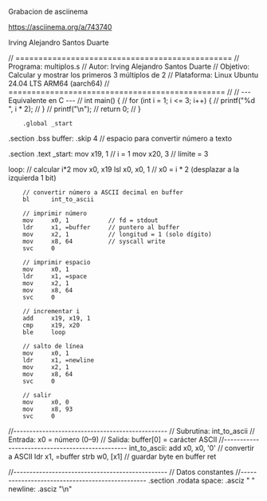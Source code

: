Grabacion de asciinema

https://asciinema.org/a/743740

Irving Alejandro Santos Duarte





// ===============================================
// Programa: multiplos.s
// Autor: Irving Alejandro Santos Duarte
// Objetivo: Calcular y mostrar los primeros 3 múltiplos de 2
// Plataforma: Linux Ubuntu 24.04 LTS ARM64 (aarch64)
// ===============================================
//
// --- Equivalente en C ---
// int main() {
//     for (int i = 1; i <= 3; i++) {
//         printf("%d ", i * 2);
//     }
//     printf("\n");
//     return 0;
// }

        .global _start

.section .bss
buffer: .skip 4        // espacio para convertir número a texto

.section .text
_start:
        mov     x19, 1          // i = 1
        mov     x20, 3          // límite = 3

loop:
        // calcular i*2
        mov     x0, x19
        lsl     x0, x0, 1       // x0 = i * 2  (desplazar a la izquierda 1 bit)

        // convertir número a ASCII decimal en buffer
        bl      int_to_ascii

        // imprimir número
        mov     x0, 1           // fd = stdout
        ldr     x1, =buffer     // puntero al buffer
        mov     x2, 1           // longitud = 1 (solo dígito)
        mov     x8, 64          // syscall write
        svc     0

        // imprimir espacio
        mov     x0, 1
        ldr     x1, =space
        mov     x2, 1
        mov     x8, 64
        svc     0

        // incrementar i
        add     x19, x19, 1
        cmp     x19, x20
        ble     loop

        // salto de línea
        mov     x0, 1
        ldr     x1, =newline
        mov     x2, 1
        mov     x8, 64
        svc     0

        // salir
        mov     x0, 0
        mov     x8, 93
        svc     0

//------------------------------------------------
// Subrutina: int_to_ascii
// Entrada: x0 = número (0–9)
// Salida: buffer[0] = carácter ASCII
//------------------------------------------------
int_to_ascii:
        add     x0, x0, '0'     // convertir a ASCII
        ldr     x1, =buffer
        strb    w0, [x1]        // guardar byte en buffer
        ret

//------------------------------------------------
// Datos constantes
//------------------------------------------------
.section .rodata
space:   .asciz " "
newline: .asciz "\n"

